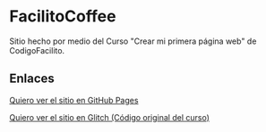 # FacilitoCoffee

Sitio hecho por medio del Curso "Crear mi primera página web" de CodigoFacilito.


## Enlaces

[Quiero ver el sitio en GitHub Pages](https://ignahrz98.github.io/FacilitoCoffee/)

[Quiero ver el sitio en Glitch (Código original del curso)](https://roasted-modern-elbow.glitch.me/)